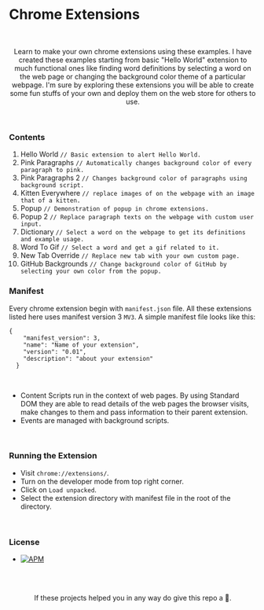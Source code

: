 # Chrome Extensions

<br>

<p align="center">Learn to make your own chrome extensions using these examples. I have created these examples starting from basic "Hello World" extension to much functional ones like finding word definitions by selecting a word on the web page or changing the background color theme of a particular webpage. I'm sure by exploring these extensions you will be able to create some fun stuffs of your own and deploy them on the web store for others to use.</p>
  
<br>

### Contents

1. Hello World `// Basic extension to alert Hello World.`
2. Pink Paragraphs `// Automatically changes background color of every paragraph to pink.`
3. Pink Paragraphs 2 `// Changes background color of paragraphs using background script.`
4. Kitten Everywhere `// replace images of on the webpage with an image that of a kitten.`
5. Popup `// Demonstration of popup in chrome extensions.`
6. Popup 2 `// Replace paragraph texts on the webpage with custom user input.`
7. Dictionary `// Select a word on the webpage to get its definitions and example usage.`
8. Word To Gif `// Select a word and get a gif related to it.`
9. New Tab Override `// Replace new tab with your own custom page.`
10. GitHub Backgrounds `// Change background color of GitHub by selecting your own color from the popup.`

### Manifest

Every chrome extension begin with `manifest.json` file. All these extensions listed here uses manifest version 3 `MV3`. A simple manifest file looks like this:

```
{
    "manifest_version": 3,
    "name": "Name of your extension",
    "version": "0.01",
    "description": "about your extension"
  }

```

<br>

- Content Scripts run in the context of web pages. By using Standard DOM they are able to read details of the web pages the browser visits, make changes to them and pass information to their parent extension.
- Events are managed with background scripts.

<br>

### Running the Extension

- Visit `chrome://extensions/`.
- Turn on the developer mode from top right corner.
- Click on `Load unpacked`.
- Select the extension directory with manifest file in the root of the directory.

<br>

### License

- [![APM](https://img.shields.io/apm/l/vim-mode?style=for-the-badge)](LICENSE)

<br>
<br>

<p align="center">If these projects helped you in any way do give this repo a 🌟.</p>
